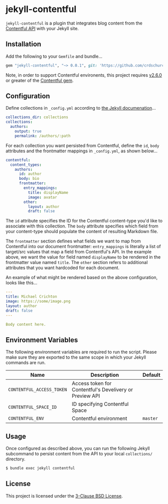 # jekyll-contentful

`jekyll-contentful` is a plugin that integrates blog content from the [Contentful API](https://www.contentful.com/developers/docs/references/content-delivery-api/) with your Jekyll site.

## Installation

Add the following to your `Gemfile` and bundle...

```ruby
gem "jekyll-contentful", "~> 0.0.1", git: 'https://github.com/crdschurch/jekyll-contentful.git'
```

Note, in order to support Contentful environents, this project requires [v2.6.0](https://github.com/contentful/contentful.rb/releases/tag/v2.6.0) or greater of the [Contentful gem](http://rubygems.org/gems/contentful).

## Configuration

Define collections in `_config.yml` according to [the Jekyll documenation](https://jekyllrb.com/docs/collections/)...

```yml
collections_dir: collections
collections:
  authors:
    output: true
    permalink: /authors/:path
```

For each collection you want persisted from Contentful, define the `id`, `body` attributes and the frontmatter mappings in `_config.yml`, as shown below...

```yml
contentful:
  content_types:
    authors:
      id: author
      body: bio
      frontmatter:
        entry_mappings:
          title: displayName
          image: avatar
        other:
          layout: author
          draft: false
```

The `id` attribute specifies the ID for the Contentful content-type you'd like to associate with this collection. The `body` attribute specifies which field from your content-type should populate the content of resulting Markdown file.

The `frontmatter` section defines what fields we want to map from Contentful into our document frontmatter: `entry_mappings` is literally a list of target/src values that map a field from Contentful's API.  In the example above, we want the value for field named `displayName` to be rendered in the frontmatter value named `title`. The `other` section refers to additional attributes that you want hardcoded for each document.

An example of what might be rendered based on the above configuration, looks like this...

```yml
---
title: Michael Crichton
image: https://some/image.png
layout: author
draft: false
---

Body content here.
```

## Environment Variables

The following environment variables are required to run the script. Please make sure they are exported to the same scope in which your Jekyll commands are run.

| Name | Description | Default |
| ----- | ------ | ------- |
| `CONTENTFUL_ACCESS_TOKEN` | Access token for Contentful's Develivery or Preview API | |
| `CONTENTFUL_SPACE_ID` | ID specifying Contentful Space | |
| `CONTENTFUL_ENV` | Contentful environment | `master` |

## Usage

Once configured as described above, you can run the following Jekyll subcommand to persist content from the API to your local `collections/` directory.

```bash
$ bundle exec jekyll contentful
```

## License

This project is licensed under the [3-Clause BSD License](https://opensource.org/licenses/BSD-3-Clause).